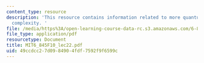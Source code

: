 ```yaml
---
content_type: resource
description: 'This resource contains information related to more quantum communication
  complexity. '
file: /media/https%3A/open-learning-course-data-rc.s3.amazonaws.com/6-845-quantum-complexity-theory-fall-2010/49ccdcc27d0984904fdf7592f9f6599c_MIT6_845F10_lec22.pdf
file_type: application/pdf
resourcetype: Document
title: MIT6_845F10_lec22.pdf
uid: 49ccdcc2-7d09-8490-4fdf-7592f9f6599c
---
```

